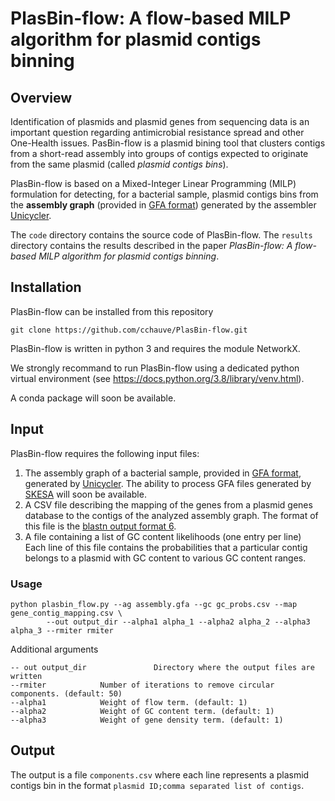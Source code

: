 # PlasBin-flow: A flow-based MILP algorithm for plasmid contigs binning

## Overview

Identification of plasmids and plasmid genes from sequencing data is an important question regarding antimicrobial resistance spread and other One-Health issues. PasBin-flow is a plasmid bining tool that clusters contigs from a short-read assembly into groups of contigs expected to originate from the same plasmid (called *plasmid contigs bins*). 

PlasBin-flow is based on a Mixed-Integer Linear Programming (MILP) formulation for detecting, for a bacterial sample, plasmid contigs bins from the  **assembly graph** (provided in <a href="http://gfa-spec.github.io/GFA-spec/">GFA format</a>) generated by the assembler <a href="https://github.com/rrwick/Unicycler">Unicycler</a>. 

The `code` directory contains the source code of PlasBin-flow. 
The `results` directory contains the results described in the paper *PlasBin-flow: A flow-based MILP algorithm for plasmid contigs binning*.

## Installation
PlasBin-flow can be installed from this repository 

~~~
git clone https://github.com/cchauve/PlasBin-flow.git
~~~

PlasBin-flow is written in python 3 and requires the module NetworkX.
 
We strongly recommand to run PlasBin-flow using a dedicated python virtual environment (see https://docs.python.org/3.8/library/venv.html).

A conda package will soon be available.

## Input
PlasBin-flow requires the following input files:
1. The assembly graph of a bacterial sample, provided in <a href="http://gfa-spec.github.io/GFA-spec/">GFA format</a>, generated by <a href="https://github.com/rrwick/Unicycler">Unicycler</a>. The ability to process GFA files generated by <a href="https://github.com/ncbi/SKESA">SKESA</a> will soon be available.
2. A CSV file describing the mapping of the genes from a plasmid genes database to the contigs of the analyzed assembly graph. The format of this file is the <a href="https://www.ncbi.nlm.nih.gov/books/NBK279684/table/appendices.T.options_common_to_all_blast/">blastn output format 6</a>.
3. A file containing a list of GC content likelihoods (one entry per line)<br/>
Each line of this file contains the probabilities that a particular contig belongs to a plasmid with GC content to various GC content ranges.

### Usage
```
python plasbin_flow.py --ag assembly.gfa --gc gc_probs.csv --map gene_contig_mapping.csv \
		--out output_dir --alpha1 alpha_1 --alpha2 alpha_2 --alpha3 alpha_3 --rmiter rmiter
```
Additional arguments
```
-- out output_dir               Directory where the output files are written
--rmiter			Number of iterations to remove circular components. (default: 50)
--alpha1			Weight of flow term. (default: 1)                              
--alpha2			Weight of GC content term. (default: 1)
--alpha3			Weight of gene density term. (default: 1)
```

## Output

The output is a file `components.csv` where each line represents a plasmid contigs bin in the format `plasmid ID;comma separated list of contigs`.
